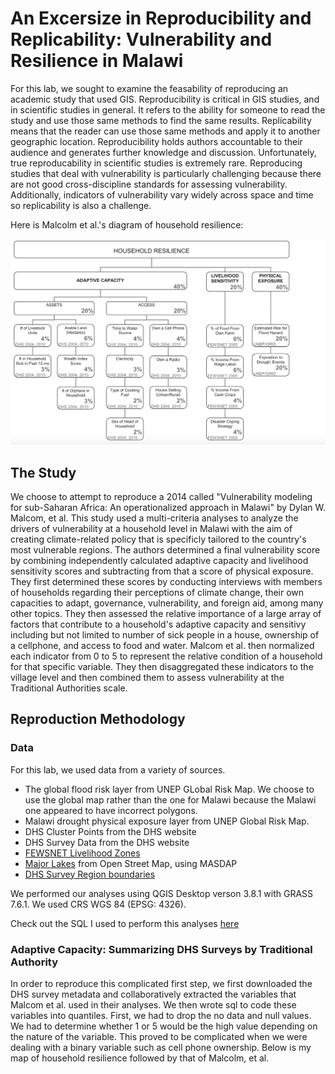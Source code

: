 # An Excersize in Reproducibility and Replicability: Vulnerability and Resilience in Malawi

For this lab, we sought to examine the feasability of reproducing an academic study that used GIS. Reproducibility is critical in GIS studies, and in scientific studies in general. It refers to the ability for someone to read the study and use those same methods to find the same results. Replicability means that the reader can use those same methods and apply it to another geographic location. Reproducibility holds authors accountable to their audience and generates further knowledge and discussion. Unfortunately, true reproducability in scientific studies is extremely rare. Reproducing studies that deal with vulnerability is particularly challenging because there are not good cross-discipline standards for assessing vulnerability. Additionally, indicators of vulnerability vary widely across space and time so replicability is also a challenge. 

Here is Malcolm et al.'s diagram of household resilience:

![Householdresilience](malcolmmethods.png) 

## The Study

We choose to attempt to reproduce a 2014 called "Vulnerability modeling for sub-Saharan Africa: An operationalized approach in Malawi" by Dylan W. Malcom, et al. This study used a multi-criteria analyses to analyze the drivers of vulnerability at a household level in Malawi with the aim of creating climate-related policy that is specificly tailored to the country's most vulnerable regions. The authors determined a final vulnerability score by combining independently calculated adaptive capacity and livelihood sensitivity scores and subtracting from that a score of physical exposure. They first determined these scores by conducting interviews with members of households regarding their perceptions of climate change, their own capacities to adapt, governance, vulnerability, and foreign aid, among many other topics. They then assessed the relative importance of a large array of factors that contribute to a household's adaptive capacity and sensitivy including but not limited to number of sick people in a house, ownership of a cellphone, and access to food and water. Malcom et al. then normalized each indicator from 0 to 5 to represent the relative condition of a household for that specific variable. They then disaggregated these indicators to the village level and then combined them to assess vulnerability at the Traditional Authorities scale. 

## Reproduction Methodology

### Data
For this lab, we used data from a variety of sources.

* The global flood risk layer from UNEP GLobal Risk Map. We choose to use the global map rather than the one for Malawi because the Malawi one appeared to have incorrect polygons.
* Malawi drought physical exposure layer from UNEP Global Risk Map.
* DHS Cluster Points from the DHS website
* DHS Survey Data from the DHS website
* [FEWSNET Livelihood Zones](http://fews.net/fews-data/335) 
* [Major Lakes](www.masdap.mw/layers/geonode:major_lakes) from Open Street Map, using MASDAP
* [DHS Survey Region boundaries](spatialdata.dhsprogram.com/boundaries/#view=table&countryID=MW) 

We performed our analyses using QGIS Desktop verson 3.8.1 with GRASS 7.6.1. We used CRS WGS 84 (EPSG: 4326). 

Check out the SQL I used to perform this analyses [here](vulnerabilitySQL.sql) 

### Adaptive Capacity: Summarizing DHS Surveys by Traditional Authority

In order to reproduce this complicated first step, we first downloaded the DHS survey metadata and collaboratively extracted the variables that Malcom et al. used in their analyses. We then wrote sql to code these variables into quantiles. First, we had to drop the no data and null values. We had to determine whether 1 or 5 would be the high value depending on the nature of the variable. This proved to be complicated when we were dealing with a binary variable such as cell phone ownership. Below is my map of household resilience followed by that of Malcolm, et al. 


